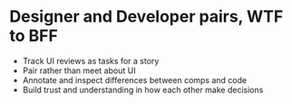 # Designer and Developer pairs, WTF to BFF
- Track UI reviews as tasks for a story
- Pair rather than meet about UI
- Annotate and inspect differences between comps and code
- Build trust and understanding in how each other make decisions
